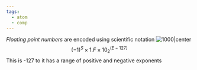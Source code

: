 ```yaml
---
tags:
  - atom
  - comp
---
```

*Floating point numbers* are encoded using scientific notation
![1000|center](floating-points.excalidraw)
$$(-1)^S \times 1.F \times 10_{2}^{(E - 127)}$$
This is -127 to it has a range of positive and negative exponents